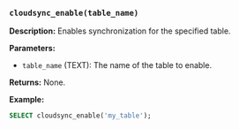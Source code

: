 ### `cloudsync_enable(table_name)`

**Description:** Enables synchronization for the specified table.

**Parameters:**

- `table_name` (TEXT): The name of the table to enable.

**Returns:** None.

**Example:**

```sql
SELECT cloudsync_enable('my_table');
```
